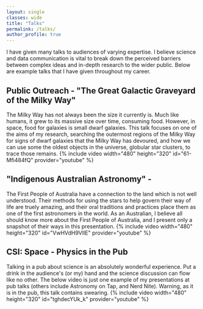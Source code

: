 ```yaml
---
layout: single
classes: wide
title: "Talks"
permalink: /talks/
author_profile: true
---
```

I have given many talks to audiences of varying expertise. I believe science and data communication is vital to break down the perceived barriers between complex ideas and in-depth research to the wider public. Below are example talks that I have given throughout my career. 

## Public Outreach - "The Great Galactic Graveyard of the Milky Way"
The Milky Way has not always been the size it currently is. Much like humans, it grew to its massive size over time, consuming food. However, in space, food for galaxies is small dwarf galaxies. This talk focuses on one of the aims of my research, searching the outermost regions of the Milky Way for signs of dwarf galaxies that the Milky Way has devoured, and how we can use some the oldest objects in the universe, globular star clusters, to trace those remains.
{% include video width="480" height="320" id="61-Mfi484fQ" provider="youtube" %}


## "Indigenous Australian Astronomy" - 
The First People of Australia have a connection to the land which is not well understood. Their methods for using the stars to help govern their way of life are truely amazing, and their oral traditions and practices place them as one of the first astronomers in the world. As an Australian, I believe all should know more about the First People of Australia, and I present only a snapshot of their ways in this presentation. 
{% include video width="480" height="320" id="VwHVdH9VIlE" provider="youtube" %}

## CSI: Space - Physics in the Pub
Talking in a pub about science is an absolutely wonderful experience. Put a drink in the audience's (or my) hand and the science discussion can flow like no other. The below video is just one example of my presentations at pub talks (others include Astronomy on Tap, and Nerd Nite). Warning, as it is in the pub, this talk contains swearing.
{% include video width="480" height="320" id="tghdecYUk_k" provider="youtube" %}


